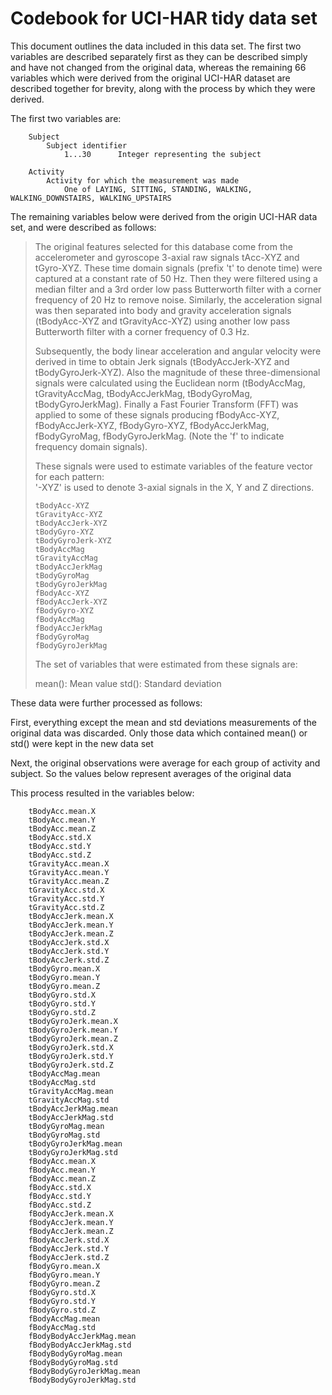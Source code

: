 # Codebook for UCI-HAR tidy data set

This document outlines the data included in this data set. The first two variables are described separately first as they can be described simply and have not changed from the original data, whereas the remaining 66 variables which were derived from the original UCI-HAR dataset are described together for brevity, along with the process by which they were derived.

The first two variables are:

```
	Subject		
		Subject identifier
			1...30		Integer representing the subject 
```			

```
	Activity
		Activity for which the measurement was made
			One of LAYING, SITTING, STANDING, WALKING, WALKING_DOWNSTAIRS, WALKING_UPSTAIRS
```

The remaining variables below were derived from the origin UCI-HAR data set, and were described as follows:

> The original features selected for this database come from the accelerometer and gyroscope 3-axial raw signals tAcc-XYZ and tGyro-XYZ. These time domain signals (prefix 't' to denote time) were captured at a constant rate of 50 Hz. Then they were filtered using a median filter and a 3rd order low pass Butterworth filter with a corner frequency of 20 Hz to remove noise. Similarly, the acceleration signal was then separated into body and gravity acceleration signals (tBodyAcc-XYZ and tGravityAcc-XYZ) using another low pass Butterworth filter with a corner frequency of 0.3 Hz. 
>
> Subsequently, the body linear acceleration and angular velocity were derived in time to obtain Jerk signals (tBodyAccJerk-XYZ and tBodyGyroJerk-XYZ). Also the magnitude of these three-dimensional signals were calculated using the Euclidean norm (tBodyAccMag, tGravityAccMag, tBodyAccJerkMag, tBodyGyroMag, tBodyGyroJerkMag). 
> Finally a Fast Fourier Transform (FFT) was applied to some of these signals producing fBodyAcc-XYZ, fBodyAccJerk-XYZ, fBodyGyro-XYZ, fBodyAccJerkMag, fBodyGyroMag, fBodyGyroJerkMag. (Note the 'f' to indicate frequency domain signals). 
>
> These signals were used to estimate variables of the feature vector for each pattern:  
>	'-XYZ' is used to denote 3-axial signals in the X, Y and Z directions. 
>
> ```
> tBodyAcc-XYZ  
> tGravityAcc-XYZ  
> tBodyAccJerk-XYZ  
> tBodyGyro-XYZ  
> tBodyGyroJerk-XYZ  
> tBodyAccMag  
> tGravityAccMag  
> tBodyAccJerkMag  
> tBodyGyroMag  
> tBodyGyroJerkMag  
> fBodyAcc-XYZ  
> fBodyAccJerk-XYZ  
> fBodyGyro-XYZ  
> fBodyAccMag  
> fBodyAccJerkMag  
> fBodyGyroMag  
> fBodyGyroJerkMag  
> ```
> The set of variables that were estimated from these signals are: 
> 
> mean(): Mean value
> std(): Standard deviation

These data were further processed as follows:

First, everything except the mean and std deviations measurements of the original data was discarded. Only those data which contained mean() or std() were kept in the new data set
 
Next, the original observations were average for each group of activity and subject. So the values below represent averages of the original data

This process resulted in the variables below:

```
	tBodyAcc.mean.X 
	tBodyAcc.mean.Y 
	tBodyAcc.mean.Z 
	tBodyAcc.std.X            
	tBodyAcc.std.Y 
	tBodyAcc.std.Z 
	tGravityAcc.mean.X 
	tGravityAcc.mean.Y 
	tGravityAcc.mean.Z 
	tGravityAcc.std.X         
	tGravityAcc.std.Y 
	tGravityAcc.std.Z 
	tBodyAccJerk.mean.X 
	tBodyAccJerk.mean.Y 
	tBodyAccJerk.mean.Z 
	tBodyAccJerk.std.X        
	tBodyAccJerk.std.Y 
	tBodyAccJerk.std.Z
	tBodyGyro.mean.X
	tBodyGyro.mean.Y
	tBodyGyro.mean.Z
	tBodyGyro.std.X          
	tBodyGyro.std.Y
	tBodyGyro.std.Z
	tBodyGyroJerk.mean.X
	tBodyGyroJerk.mean.Y
	tBodyGyroJerk.mean.Z
	tBodyGyroJerk.std.X      
	tBodyGyroJerk.std.Y
	tBodyGyroJerk.std.Z
	tBodyAccMag.mean
	tBodyAccMag.std
	tGravityAccMag.mean
	tGravityAccMag.std       
	tBodyAccJerkMag.mean
	tBodyAccJerkMag.std
	tBodyGyroMag.mean
	tBodyGyroMag.std
	tBodyGyroJerkMag.mean
	tBodyGyroJerkMag.std     
	fBodyAcc.mean.X
	fBodyAcc.mean.Y
	fBodyAcc.mean.Z
	fBodyAcc.std.X
	fBodyAcc.std.Y
	fBodyAcc.std.Z           
	fBodyAccJerk.mean.X
	fBodyAccJerk.mean.Y
	fBodyAccJerk.mean.Z
	fBodyAccJerk.std.X
	fBodyAccJerk.std.Y
	fBodyAccJerk.std.Z       
	fBodyGyro.mean.X
	fBodyGyro.mean.Y
	fBodyGyro.mean.Z
	fBodyGyro.std.X
	fBodyGyro.std.Y
	fBodyGyro.std.Z          
	fBodyAccMag.mean
	fBodyAccMag.std
	fBodyBodyAccJerkMag.mean
	fBodyBodyAccJerkMag.std
	fBodyBodyGyroMag.mean
	fBodyBodyGyroMag.std     
	fBodyBodyGyroJerkMag.mean
	fBodyBodyGyroJerkMag.std 
```